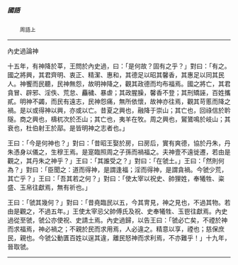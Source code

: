 

##### 國語
　　`周語上`

* * *

內史過論神

十五年，有神降於莘，王問於內史過，曰：「是何故？固有之乎？」對曰：「有之。國之將興，其君齊明、衷正、精潔、惠和，其德足以昭其馨香，其惠足以同其民人。神饗而民聽，民神無怨，故明神降之，觀其政德而均布福焉。國之將亡，其君貪冒、辟邪、淫佚、荒怠、麤穢、暴虐；其政腥臊，馨香不登；其刑矯誣，百姓攜貳。明神不蠲，而民有遠志，民神怨痛，無所依懷，故神亦往焉，觀其苛慝而降之禍。是以或得神以興，亦或以亡。昔夏之興也，融降于崇山；其亡也，回祿信於耹隧。商之興也，檮杌次於丕山；其亡也，夷羊在牧。周之興也，鸑鷟鳴於岐山；其衰也，杜伯射王於鄗。是皆明神之志者也。」

王曰：「今是何神也？」對曰：「昔昭王娶於房，曰房后，實有爽德，協於丹朱，丹朱憑身以儀之，生穆王焉。是寔臨照周之子孫而禍福之。夫神壹不遠徙遷，若由是觀之，其丹朱之神乎？」王曰：「其誰受之？」對曰：「在虢土。」王曰：「然則何為？」對曰：「臣聞之：道而得神，是謂逢福；淫而得神，是謂貪禍。今虢少荒，其亡乎？」王曰：「吾其若之何？」對曰：「使太宰以祝史、帥狸姓，奉犧牲、粢盛、玉帛往獻焉，無有祈也。」

王曰：「虢其幾何？」對曰：「昔堯臨民以五，今其冑見，神之見也，不過其物。若由是觀之，不過五年。」王使太宰忌父帥傅氏及祝、史奉犧牲、玉鬯往獻焉。內史過從至虢，虢公亦使祝、史請土焉。內史過歸，以告王曰：「虢必亡矣，不禋於神而求福焉，神必禍之；不親於民而求用焉，人必違之。精意以享，禋也；慈保庶民，親也。今虢公動匱百姓以逞其違，離民怒神而求利焉，不亦難乎！」十九年，晉取虢。

* * *

